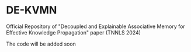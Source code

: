 # DE-KVMN
Official Repository of "Decoupled and Explainable Associative Memory for Effective Knowledge Propagation" paper (TNNLS 2024)

The code will be added soon
